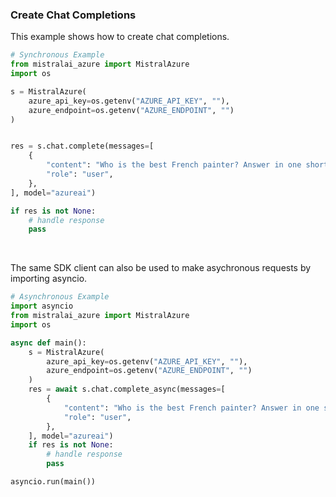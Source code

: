 <!-- Start SDK Example Usage [usage] -->
### Create Chat Completions

This example shows how to create chat completions.

```python
# Synchronous Example
from mistralai_azure import MistralAzure
import os

s = MistralAzure(
    azure_api_key=os.getenv("AZURE_API_KEY", ""),
    azure_endpoint=os.getenv("AZURE_ENDPOINT", "")
)


res = s.chat.complete(messages=[
    {
        "content": "Who is the best French painter? Answer in one short sentence.",
        "role": "user",
    },
], model="azureai")

if res is not None:
    # handle response
    pass
```

</br>

The same SDK client can also be used to make asychronous requests by importing asyncio.
```python
# Asynchronous Example
import asyncio
from mistralai_azure import MistralAzure
import os

async def main():
    s = MistralAzure(
        azure_api_key=os.getenv("AZURE_API_KEY", ""),
        azure_endpoint=os.getenv("AZURE_ENDPOINT", "")
    )
    res = await s.chat.complete_async(messages=[
        {
            "content": "Who is the best French painter? Answer in one short sentence.",
            "role": "user",
        },
    ], model="azureai")
    if res is not None:
        # handle response
        pass

asyncio.run(main())
```
<!-- End SDK Example Usage [usage] -->